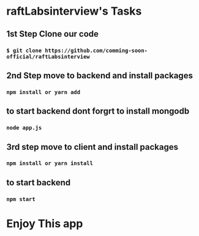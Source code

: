 # raftLabsinterview's Tasks


## 1st Step Clone our code 
### `$ git clone https://github.com/comming-soon-official/raftLabsinterview`

## 2nd Step move to backend and install packages 
### `npm install or yarn add`
## to start backend dont forgrt to install mongodb
### `node app.js`


## 3rd step move to client and install packages
### `npm install or yarn install`
## to start backend 
### `npm start`


# Enjoy This app
